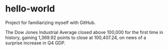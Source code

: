 # hello-world
Project for familiarizing myself with GitHub.

The Dow Jones Industrial Average closed above 100,000 for the first time in history, gaining 1,369.92 points to close at 100,407.24, on news of a surprise increase in Q4 GDP.
